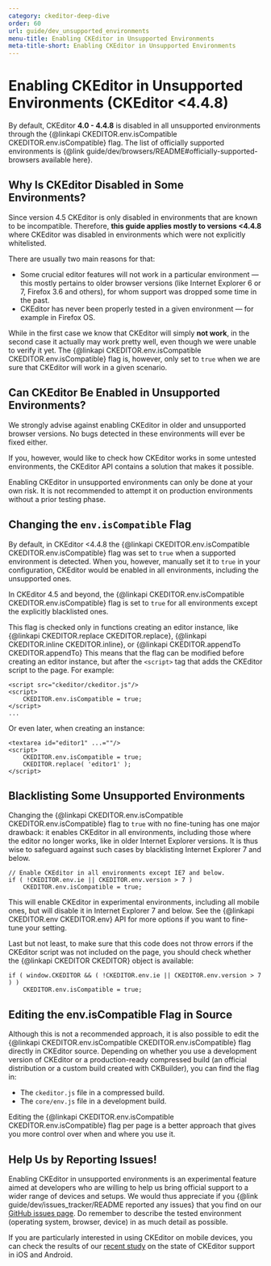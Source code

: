 ```yaml
---
category: ckeditor-deep-dive
order: 60
url: guide/dev_unsupported_environments
menu-title: Enabling CKEditor in Unsupported Environments
meta-title-short: Enabling CKEditor in Unsupported Environments
---
```

<!--
Copyright (c) 2003-2017, CKSource - Frederico Knabben. All rights reserved.
For licensing, see LICENSE.md.
-->

# Enabling CKEditor in Unsupported Environments (CKEditor &lt;4.4.8)

By default, CKEditor **4.0 - 4.4.8** is disabled in all unsupported environments through the {@linkapi CKEDITOR.env.isCompatible CKEDITOR.env.isCompatible} flag. The list of officially supported environments is {@link guide/dev/browsers/README#officially-supported-browsers available here}.

## Why Is CKEditor Disabled in Some Environments?

<info-box hint="">Since version 4.5 CKEditor is only disabled in environments that are known to be incompatible. Therefore, <strong>this guide applies mostly to versions &lt;4.4.8</strong> where CKEditor was disabled in environments which were not explicitly whitelisted.</info-box>

There are usually two main reasons for that:

* Some crucial editor features will not work in a particular environment &mdash; this mostly pertains to older browser versions (like Internet Explorer 6 or 7, Firefox 3.6 and others), for whom support was dropped some time in the past.
* CKEditor has never been properly tested in a given environment &mdash; for example in Firefox OS.

While in the first case we know that CKEditor will simply **not work**, in the second case it actually may work pretty well, even though we were unable to verify it yet. The {@linkapi CKEDITOR.env.isCompatible CKEDITOR.env.isCompatible} flag is, however, only set to `true` when we are sure that CKEditor will work in a given scenario.

## Can CKEditor Be Enabled in Unsupported Environments?

We strongly advise against enabling CKEditor in older and unsupported browser versions. No bugs detected in these environments will ever be fixed either.

If you, however, would like to check how CKEditor works in some untested environments, the CKEditor API contains a solution that makes it possible.

<info-box hint=""> Enabling CKEditor in unsupported environments can only be done at your own risk. It is not recommended to attempt it on production environments without a prior testing phase.
</info-box>

## Changing the `env.isCompatible` Flag

By default, in CKEditor &lt;4.4.8 the {@linkapi CKEDITOR.env.isCompatible CKEDITOR.env.isCompatible} flag was set to `true` when a supported environment is detected. When you, however, manually set it to `true` in your configuration, CKEditor would be enabled in all environments, including the unsupported ones.

In CKEditor 4.5 and beyond, the {@linkapi CKEDITOR.env.isCompatible CKEDITOR.env.isCompatible} flag is set to `true` for all environments except the explicitly blacklisted ones.

This flag is checked only in functions creating an editor instance, like {@linkapi CKEDITOR.replace CKEDITOR.replace}, {@linkapi CKEDITOR.inline CKEDITOR.inline}, or {@linkapi CKEDITOR.appendTo CKEDITOR.appendTo} This means that the flag can be modified before creating an editor instance, but after the `<script>` tag that adds the CKEditor script to the page. For example:

	<script src="ckeditor/ckeditor.js"/>
	<script>
		CKEDITOR.env.isCompatible = true;
	</script>
	...

Or even later, when creating an instance:

	<textarea id="editor1" ...=""/>
	<script>
		CKEDITOR.env.isCompatible = true;
		CKEDITOR.replace( 'editor1' );
	</script>

## Blacklisting Some Unsupported Environments

Changing the {@linkapi CKEDITOR.env.isCompatible CKEDITOR.env.isCompatible} flag to `true` with no fine-tuning has one major drawback: it enables CKEditor in all environments, including those where the editor no longer works, like in older Internet Explorer versions. It is thus wise to safeguard against such cases by blacklisting Internet Explorer 7 and below.

	// Enable CKEditor in all environments except IE7 and below.
	if ( !CKEDITOR.env.ie || CKEDITOR.env.version > 7 )
		CKEDITOR.env.isCompatible = true;

This will enable CKEditor in experimental environments, including all mobile ones, but will disable it in Internet Explorer 7 and below. See the {@linkapi CKEDITOR.env CKEDITOR.env} API for more options if you want to fine-tune your setting.

Last but not least, to make sure that this code does not throw errors if the CKEditor script was not included on the page, you should check whether the {@linkapi CKEDITOR CKEDITOR} object is available:

	if ( window.CKEDITOR && ( !CKEDITOR.env.ie || CKEDITOR.env.version > 7 ) )
		CKEDITOR.env.isCompatible = true;

## Editing the env.isCompatible Flag in Source

Although this is not a recommended approach, it is also possible to edit the {@linkapi CKEDITOR.env.isCompatible CKEDITOR.env.isCompatible} flag directly in CKEditor source. Depending on whether you use a development version of CKEditor or a production-ready compressed build (an official distribution or a custom build created with CKBuilder), you can find the flag in:

* The `ckeditor.js` file in a compressed build.
* The `core/env.js` file in a development build.

<info-box hint=""> Editing the {@linkapi CKEDITOR.env.isCompatible CKEDITOR.env.isCompatible} flag per page is a better approach that gives you more control over when and where you use it.
</info-box>

## Help Us by Reporting Issues!

Enabling CKEditor in unsupported environments is an experimental feature aimed at developers who are willing to help us bring official support to a wider range of devices and setups. We would thus appreciate if you {@link guide/dev/issues_tracker/README reported any issues} that you find on our [GitHub issues page](https://github.com/ckeditor/ckeditor-dev/issues). Do remember to describe the tested environment (operating system, browser, device) in as much detail as possible.

If you are particularly interested in using CKEditor on mobile devices, you can check the results of our [recent study](http://dev.ckeditor.com/ticket/11712#comment:5) on the state of CKEditor support in iOS and Android.
</script>